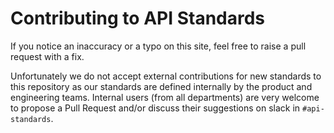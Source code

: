 # Contributing to API Standards

If you notice an inaccuracy or a typo on this site, feel free to raise a pull request with a fix.

Unfortunately we do not accept external contributions for new standards to this repository as our standards are defined internally by the product and engineering teams. Internal users (from all departments) are very welcome to propose a Pull Request and/or discuss their suggestions on slack in `#api-standards`.

